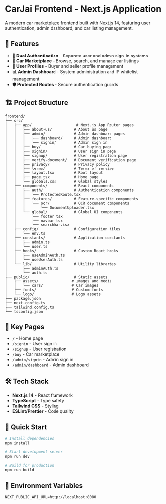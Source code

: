 # CarJai Frontend - Next.js Application

A modern car marketplace frontend built with Next.js 14, featuring user authentication, admin dashboard, and car listing management.

## 🚀 Features

- **🔐 Dual Authentication** - Separate user and admin sign-in systems
- **🚗 Car Marketplace** - Browse, search, and manage car listings
- **👤 User Profiles** - Buyer and seller profile management
- **📊 Admin Dashboard** - System administration and IP whitelist management
- **🛡️ Protected Routes** - Secure authentication guards


## 🏗️ Project Structure

```
frontend/
├── src/
│   ├── app/                    # Next.js App Router pages
│   │   ├── about-us/          # About us page
│   │   ├── admin/             # Admin dashboard pages
│   │   │   ├── dashboard/     # Admin dashboard
│   │   │   └── signin/        # Admin sign in
│   │   ├── buy/               # Car buying page
│   │   ├── signin/            # User sign in page
│   │   ├── signup/            # User registration page
│   │   ├── verify-document/   # Document verification page
│   │   ├── privacy/           # Privacy policy
│   │   ├── terms/             # Terms of service
│   │   ├── layout.tsx         # Root layout
│   │   ├── page.tsx           # Home page
│   │   └── globals.css        # Global styles
│   ├── components/            # React components
│   │   ├── auth/              # Authentication components
│   │   │   └── ProtectedRoute.tsx
│   │   ├── features/          # Feature-specific components
│   │   │   └── ocr/           # OCR document components
│   │   │       └── DocumentUploader.tsx
│   │   └── global/            # Global UI components
│   │       ├── footer.tsx
│   │       ├── navbar.tsx
│   │       └── searchbar.tsx
│   ├── config/                # Configuration files
│   │   └── env.ts
│   ├── constants/             # Application constants
│   │   ├── admin.ts
│   │   └── user.ts
│   ├── hooks/                 # Custom React hooks
│   │   ├── useAdminAuth.ts
│   │   └── useUserAuth.ts
│   └── lib/                   # Utility libraries
│       ├── adminAuth.ts
│       └── auth.ts
├── public/                    # Static assets
│   ├── assets/               # Images and media
│   │   └── cars/             # Car images
│   ├── fonts/                # Custom fonts
│   └── logo/                 # Logo assets
├── package.json
├── next.config.ts
├── tailwind.config.ts
└── tsconfig.json
```

## 📱 Key Pages

- `/` - Home page
- `/signin` - User sign in
- `/signup` - User registration  
- `/buy` - Car marketplace
- `/admin/signin` - Admin sign in
- `/admin/dashboard` - Admin dashboard

## 🛠️ Tech Stack

- **Next.js 14** - React framework
- **TypeScript** - Type safety
- **Tailwind CSS** - Styling
- **ESLint/Prettier** - Code quality

## 🚀 Quick Start

```bash
# Install dependencies
npm install

# Start development server
npm run dev

# Build for production
npm run build
```

## 🔧 Environment Variables

```env
NEXT_PUBLIC_API_URL=http://localhost:8080
```
